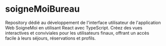 # soigneMoiBureau

Repository dédié au développement de l'interface utilisateur de l'application Web SoigneMoi en utilisant React avec
TypeScript. Créez des vues interactives et conviviales pour les utilisateurs finaux, offrant un accès facile à leurs
séjours, réservations et profils.
